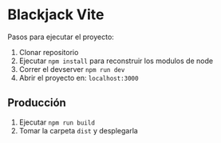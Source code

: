 # Blackjack Vite

Pasos para ejecutar el proyecto:
1. Clonar repositorio
2. Ejecutar ```npm install``` para reconstruir los modulos de node
3. Correr el devserver ```npm run dev```
4. Abrir el proyecto en: ```localhost:3000```

## Producción

1. Ejecutar ```npm run build```
2. Tomar la carpeta ```dist``` y desplegarla